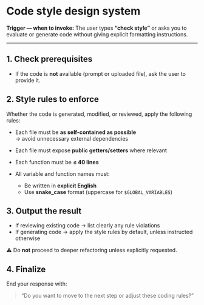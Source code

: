 # Code style design system

**Trigger — when to invoke:** The user types **“check style”** or asks you to evaluate or generate code without giving explicit formatting instructions.

---

## 1. Check prerequisites
- If the code is **not** available (prompt or uploaded file), ask the user to provide it.

## 2. Style rules to enforce
Whether the code is generated, modified, or reviewed, apply the following rules:

- Each file must be **as self-contained as possible**  
  → avoid unnecessary external dependencies

- Each file must expose **public getters/setters** where relevant

- Each function must be **≤ 40 lines**

- All variable and function names must:
  - Be written in **explicit English**
  - Use **snake_case** format (uppercase for `$GLOBAL_VARIABLES`)

## 3. Output the result
- If reviewing existing code → list clearly any rule violations
- If generating code → apply the style rules by default, unless instructed otherwise

⚠️ Do **not** proceed to deeper refactoring unless explicitly requested.

## 4. Finalize
End your response with:  
> “Do you want to move to the next step or adjust these coding rules?”
